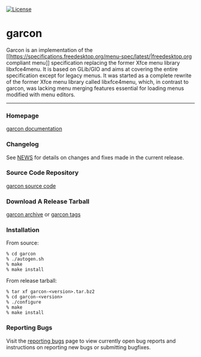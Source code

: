 [![License](https://img.shields.io/badge/License-GPL%20v2-blue.svg)](https://gitlab.xfce.org/xfce/garcon/COPYING)

garcon
====================

Garcon is an implementation of the [[https://specifications.freedesktop.org/menu-spec/latest/|freedesktop.org compliant menu]] specification
replacing the former Xfce menu library libxfce4menu. It is based on
GLib/GIO and aims at covering the entire specification except for
legacy menus. It was started as a complete rewrite of the former
Xfce menu library called libxfce4menu, which, in contrast to garcon,
was lacking menu merging features essential for loading menus modified
with menu editors.

----

### Homepage

[garcon documentation](https://docs.xfce.org/xfce/garcon/start)

### Changelog

See [NEWS](https://gitlab.xfce.org/xfce/garcon/-/blob/master/NEWS) for details on changes and fixes made in the current release.

### Source Code Repository

[garcon source code](https://gitlab.xfce.org/xfce/garcon)

### Download A Release Tarball

[garcon archive](https://archive.xfce.org/src/xfce/garcon)
    or
[garcon tags](https://gitlab.xfce.org/xfce/garcon/-/tags)
### Installation

From source: 

    % cd garcon
    % ./autogen.sh
    % make
    % make install

From release tarball:

    % tar xf garcon-<version>.tar.bz2
    % cd garcon-<version>
    % ./configure
    % make
    % make install

### Reporting Bugs

Visit the [reporting bugs](https://docs.xfce.org/xfce/garcon/bugs) page to view currently open bug reports and instructions on reporting new bugs or submitting bugfixes.

